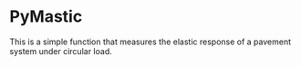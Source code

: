 # PyMastic
This is a simple function that measures the elastic response of a pavement system under circular load.
